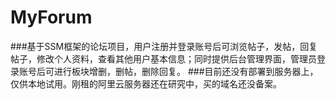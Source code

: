 # MyForum
###基于SSM框架的论坛项目，用户注册并登录账号后可浏览帖子，发帖，回复帖子，修改个人资料，查看其他用户基本信息；同时提供后台管理界面，管理员登录账号后可进行板块增删，删帖，删除回复。
###目前还没有部署到服务器上，仅供本地试用。刚租的阿里云服务器还在研究中，买的域名还没备案。


